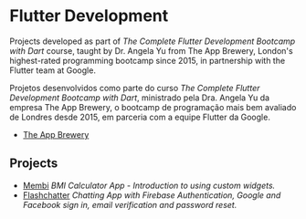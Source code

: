 # Flutter Development

Projects developed as part of *The Complete Flutter Development Bootcamp with Dart* course, taught by Dr. Angela Yu from The App Brewery, London's highest-rated programming bootcamp since 2015, in partnership with the Flutter team at Google.

Projetos desenvolvidos como parte do curso *The Complete Flutter Development Bootcamp with Dart*, ministrado pela Dra. Angela Yu da empresa The App Brewery, o bootcamp de programação mais bem avaliado de Londres desde 2015, em parceria com a equipe Flutter da Google.

- [The App Brewery](https://www.appbrewery.co)

## Projects

- [Membi](https://github.com/victormendes1993/Mebmi) *BMI Calculator App - Introduction to using custom widgets.*
- [Flashchatter](https://github.com/victormendes1993/Flashchatter) *Chatting App with Firebase Authentication, Google and Facebook sign in, email verification and password reset.*
